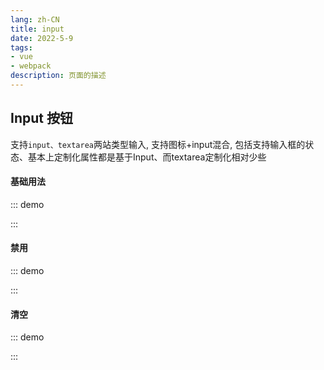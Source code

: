 ```yaml
---
lang: zh-CN
title: input
date: 2022-5-9  
tags:
- vue
- webpack
description: 页面的描述
---
```



## Input 按钮

支持`input、textarea`两站类型输入, 支持图标+input混合, 包括支持输入框的状态、基本上定制化属性都是基于Input、而textarea定制化相对少些


#### 基础用法
::: demo
<div class="input borders">
  <gf-input placeholder="请输入姓名"></gf-input>
  <gf-input placeholder="请输入审批内容" type="textarea"></gf-input>
</div>
:::

#### 禁用
::: demo
<div class="input borders">
  <gf-input placeholder="请输入姓名" disabled></gf-input>
  <gf-input placeholder="请输入审批内容" type="textarea" disabled></gf-input>
</div>
:::

#### 清空
::: demo
<div class="input borders">
  <gf-input placeholder="请输入姓名" disabled></gf-input>
  <gf-input placeholder="请输入审批内容" type="textarea" disabled></gf-input>
</div>
:::